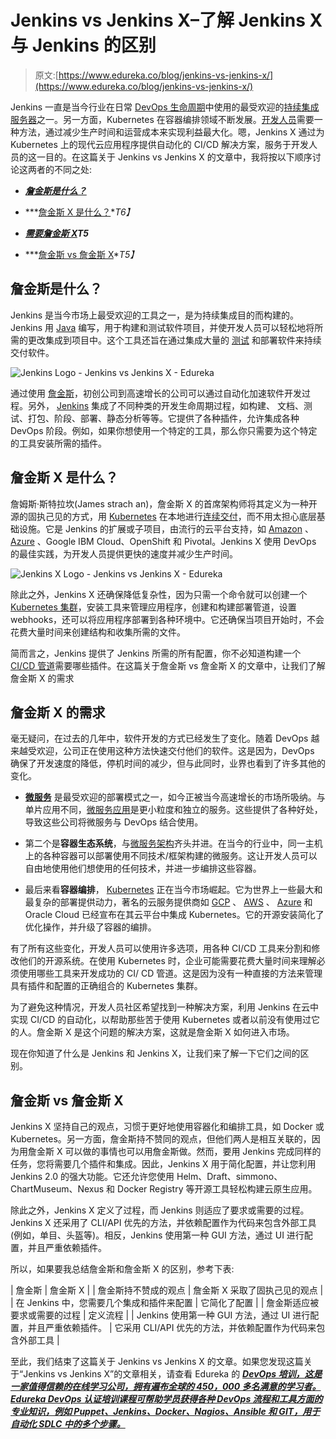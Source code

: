 # Jenkins vs Jenkins X–了解 Jenkins X 与 Jenkins 的区别

> 原文:[https://www.edureka.co/blog/jenkins-vs-jenkins-x/](https://www.edureka.co/blog/jenkins-vs-jenkins-x/)

Jenkins 一直是当今行业在日常 [DevOps 生命周期](https://www.edureka.co/blog/devops-lifecycle/)中使用的最受欢迎的[持续集成服务器](https://www.edureka.co/blog/continuous-integration/)之一。另一方面，Kubernetes 在容器编排领域不断发展。[开发人员](https://edureka.co/devops-certification-training)需要一种方法，通过减少生产时间和运营成本来实现利益最大化。嗯，Jenkins X 通过为 Kubernetes 上的现代云应用程序提供自动化的 CI/CD 解决方案，服务于开发人员的这一目的。在这篇关于 Jenkins vs Jenkins X 的文章中，我将按以下顺序讨论这两者的不同之处:

*   ***[詹金斯是什么？](#whatisjenkins)***

*   ***[詹金斯 X 是什么？](#whatisjenkinsx)**T6】*

*   ***[需要詹金斯 X](#needofjenkinsx)T5***

*   ***[詹金斯 vs 詹金斯 X](#differences)**T5】*

## **詹金斯是什么？**

Jenkins 是当今市场上最受欢迎的工具之一，是为持续集成目的而构建的。Jenkins 用  [Java](https://www.edureka.co/blog/java-tutorial/) 编写，用于构建和测试软件项目，并使开发人员可以轻松地将所需的更改集成到项目中。这个工具还旨在通过集成大量的  [测试](https://www.edureka.co/blog/software-testing-tutorial/) 和部署软件来持续交付软件。

![Jenkins Logo - Jenkins vs Jenkins X - Edureka](../Images/57defc5526eb73ce21e3b2c5fd5f600f.png)

通过使用  [詹金斯](https://www.edureka.co/blog/what-is-jenkins/)，初创公司到高速增长的公司可以通过自动化加速软件开发过程。另外，  [Jenkins](https://www.edureka.co/blog/jenkins-tutorial/) 集成了不同种类的开发生命周期过程，如构建、  文档、测试、打包、阶段、部署、静态分析等等。它提供了各种插件，允许集成各种 DevOps 阶段。例如，如果你想使用一个特定的工具，那么你只需要为这个特定的工具安装所需的插件。

## **詹金斯 X 是什么？**

詹姆斯·斯特拉坎(James strach an)，詹金斯 X 的首席架构师将其定义为一种开源的固执己见的方式，用 [Kubernetes](https://www.edureka.co/blog/kubernetes-tutorial/) 在本地进行[连续交付](https://www.edureka.co/blog/continuous-delivery/)，而不用太担心底层基础设施。它是 Jenkins 的扩展或子项目，由流行的云平台支持，如 [Amazon](https://www.edureka.co/blog/amazon-aws-tutorial/) 、 [Azure](https://www.edureka.co/blog/microsoft-azure-tutorial) 、Google IBM Cloud、OpenShift 和 Pivotal。Jenkins X 使用 DevOps 的最佳实践，为开发人员提供更快的速度并减少生产时间。

![Jenkins X Logo - Jenkins vs Jenkins X - Edureka](../Images/b96bd3f756504863c2e69d01565f6ff3.png)

除此之外，Jenkins X 还确保降低复杂性，因为只需一个命令就可以创建一个 [Kubernetes 集群](https://www.edureka.co/blog/logging-monitoring-elasticsearch-fluentd-kibana/)，安装工具来管理应用程序，创建和构建部署管道，设置 webhooks，还可以将应用程序部署到各种环境中。它还确保当项目开始时，不会花费大量时间来创建结构和收集所需的文件。

简而言之，Jenkins 提供了 Jenkins 所需的所有配置，你不必知道构建一个 [CI/CD 管道](https://www.edureka.co/blog/ci-cd-pipeline/)需要哪些插件。在这篇关于詹金斯 vs 詹金斯 X 的文章中，让我们了解詹金斯 X 的需求

## **詹金斯 X 的需求**

毫无疑问，在过去的几年中，软件开发的方式已经发生了变化。随着 DevOps 越来越受欢迎，公司正在使用这种方法快速交付他们的软件。这是因为，DevOps 确保了开发速度的降低，停机时间的减少，但与此同时，业界也看到了许多其他的变化。

*   [**微服务**](https://www.edureka.co/blog/microservices-tutorial-with-example) 是最受欢迎的部署模式之一，如今正被当今高速增长的市场所吸纳。与单片应用不同，[微服务应用](https://www.edureka.co/blog/what-is-microservices/)是更小粒度和独立的服务。这些提供了各种好处，导致这些公司将微服务与 DevOps 结合使用。

*   第二个是**容器生态系统**，与[微服务架构](https://www.edureka.co/blog/microservice-architecture/)齐头并进。在当今的行业中，同一主机上的各种容器可以部署使用不同技术/框架构建的微服务。这让开发人员可以自由地使用他们想使用的任何技术，并进一步编排这些容器。

*   最后来看**容器编排**， [Kubernetes](https://www.edureka.co/blog/what-is-kubernetes-container-orchestration) 正在当今市场崛起。它为世界上一些最大和最复杂的部署提供动力，著名的云服务提供商如 [GCP](https://www.edureka.co/blog/google-cloud-services/) 、 [AWS](https://www.edureka.co/blog/what-is-aws/) 、 [Azure](https://www.edureka.co/blog/what-is-azure/) 和 Oracle Cloud 已经宣布在其云平台中集成 Kubernetes。它的开源安装简化了优化操作，并升级了容器的编排。

有了所有这些变化，开发人员可以使用许多选项，用各种 CI/CD 工具来分割和修改他们的开源系统。在使用 Kubernetes 时，企业可能需要花费大量时间来理解必须使用哪些工具来开发成功的 CI/ CD 管道。这是因为没有一种直接的方法来管理具有插件和配置的正确组合的 Kubernetes 集群。

为了避免这种情况，开发人员社区希望找到一种解决方案，利用 Jenkins 在云中实现 CI/CD 的自动化，以帮助那些苦于使用 Kubernetes 或者以前没有使用过它的人。詹金斯 X 是这个问题的解决方案，这就是詹金斯 X 如何进入市场。

现在你知道了什么是 Jenkins 和 Jenkins X，让我们来了解一下它们之间的区别。

## **詹金斯 vs 詹金斯 X**

Jenkins X 坚持自己的观点，习惯于更好地使用容器化和编排工具，如 Docker 或 Kubernetes。另一方面，詹金斯持不赞同的观点，但他们两人是相互关联的，因为用詹金斯 X 可以做的事情也可以用詹金斯做。然而，要用 Jenkins 完成同样的任务，您将需要几个插件和集成。因此，Jenkins X 用于简化配置，并让您利用 Jenkins 2.0 的强大功能。它还允许您使用 Helm、Draft、simmono、ChartMuseum、Nexus 和 Docker Registry 等开源工具轻松构建云原生应用。

除此之外，Jenkins X 定义了过程，而 Jenkins 则适应了要求或需要的过程。Jenkins X 还采用了 CLI/API 优先的方法，并依赖配置作为代码来包含外部工具(例如，单目、头盔等)。相反，Jenkins 使用第一种 GUI 方法，通过 UI 进行配置，并且严重依赖插件。

所以，如果要我总结詹金斯和詹金斯 X 的区别，参考下表:

| 詹金斯 | 詹金斯 X |
| 詹金斯持不赞成的观点 | 詹金斯 X 采取了固执己见的观点 |
| 在 Jenkins 中，您需要几个集成和插件来配置 | 它简化了配置 |
| 詹金斯适应被要求或需要的过程 | 定义流程 |
| Jenkins 使用第一种 GUI 方法，通过 UI 进行配置，并且严重依赖插件。 | 它采用 CLI/API 优先的方法，并依赖配置作为代码来包含外部工具 |

至此，我们结束了这篇关于 Jenkins vs Jenkins X 的文章。如果您发现这篇关于“Jenkins vs Jenkins X”的文章相关，请查看 Edureka 的 [***DevOps 培训，这是一家值得信赖的在线学习公司，拥有遍布全球的 450，000 多名满意的学习者。Edureka DevOps 认证培训课程可帮助学员获得各种 DevOps 流程和工具方面的专业知识，例如 Puppet、Jenkins、Docker、Nagios、Ansible 和 GIT，用于自动化 SDLC 中的多个步骤。***](https://www.edureka.co/devops-certification-training)